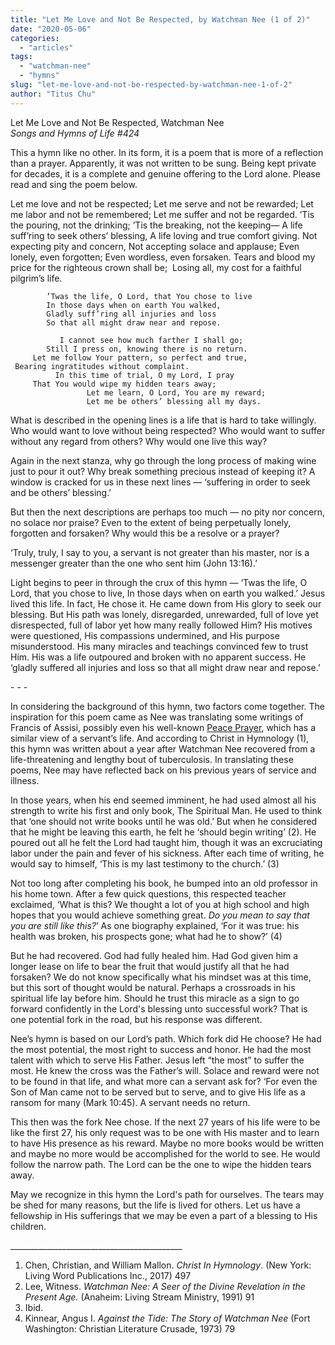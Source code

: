 ```yaml
---
title: "Let Me Love and Not Be Respected, by Watchman Nee (1 of 2)"
date: "2020-05-06"
categories: 
  - "articles"
tags: 
  - "watchman-nee"
  - "hymns"
slug: "let-me-love-and-not-be-respected-by-watchman-nee-1-of-2"
author: "Titus Chu"
---
```


Let Me Love and Not Be Respected, Watchman Nee  
_Songs and Hymns of Life #424_

This a hymn like no other. In its form, it is a poem that is more of a reflection than a prayer. Apparently, it was not written to be sung. Being kept private for decades, it is a complete and genuine offering to the Lord alone. Please read and sing the poem below.

Let me love and not be respected;
   Let me serve and not be rewarded;
      Let me labor and not be remembered;
         Let me suffer and not be regarded.
     ’Tis the pouring, not the drinking;
         ’Tis the breaking, not the keeping—
              A life suff’ring to seek others’ blessing,
                  A life loving and true comfort giving.
             Not expecting pity and concern,
                 Not accepting solace and applause;
                    Even lonely, even forgotten;
                Even wordless, even forsaken.
             Tears and blood my price for the righteous crown shall be; 
          Losing all, my cost for a faithful pilgrim’s life.

            ’Twas the life, O Lord, that You chose to live
            In those days when on earth You walked,
            Gladly suff’ring all injuries and loss
            So that all might draw near and repose.

               I cannot see how much farther I shall go;
            Still I press on, knowing there is no return.
         Let me follow Your pattern, so perfect and true,
     Bearing ingratitudes without complaint.
              In this time of trial, O my Lord, I pray
         That You would wipe my hidden tears away;
                     Let me learn, O Lord, You are my reward;
                     Let me be others’ blessing all my days.

What is described in the opening lines is a life that is hard to take willingly. Who would want to love without being respected? Who would want to suffer without any regard from others? Why would one live this way?

Again in the next stanza, why go through the long process of making wine just to pour it out? Why break something precious instead of keeping it? A window is cracked for us in these next lines — ‘suffering in order to seek and be others’ blessing.’ 

But then the next descriptions are perhaps too much — no pity nor concern, no solace nor praise? Even to the extent of being perpetually lonely, forgotten and forsaken? Why would this be a resolve or a prayer?

‘Truly, truly, I say to you, a servant is not greater than his master, nor is a messenger greater than the one who sent him (John 13:16).’

Light begins to peer in through the crux of this hymn — ‘Twas the life, O Lord, that you chose to live, In those days when on earth you walked.’ Jesus lived this life. In fact, He chose it. He came down from His glory to seek our blessing. But His path was lonely, disregarded, unrewarded, full of love yet disrespected, full of labor yet how many really followed Him? His motives were questioned, His compassions undermined, and His purpose misunderstood. His many miracles and teachings convinced few to trust Him. His was a life outpoured and broken with no apparent success. He ‘gladly suffered all injuries and loss so that all might draw near and repose.’ 

\- - - 

In considering the background of this hymn, two factors come together. The inspiration for this poem came as Nee was translating some writings of Francis of Assisi, possibly even his well-known [Peace Prayer](https://www.loyolapress.com/catholic-resources/prayer/traditional-catholic-prayers/saints-prayers/peace-prayer-of-saint-francis/), which has a similar view of a servant’s life. And according to Christ in Hymnology (1), this hymn was written about a year after Watchman Nee recovered from a life-threatening and lengthy bout of tuberculosis. In translating these poems, Nee may have reflected back on his previous years of service and illness. 

In those years, when his end seemed imminent, he had used almost all his strength to write his first and only book, The Spiritual Man. He used to think that ‘one should not write books until he was old.’ But when he considered that he might be leaving this earth, he felt he ‘should begin writing’ (2). He poured out all he felt the Lord had taught him, though it was an excruciating labor under the pain and fever of his sickness. After each time of writing, he would say to himself, ‘This is my last testimony to the church.’ (3)

Not too long after completing his book, he bumped into an old professor in his home town. After a few quick questions, this respected teacher exclaimed, ‘What is this? We thought a lot of you at high school and high hopes that you would achieve something great. _Do you mean to say that you are still like this?_’ As one biography explained, ‘For it was true: his health was broken, his prospects gone; what had he to show?’ (4)

But he had recovered. God had fully healed him. Had God given him a longer lease on life to bear the fruit that would justify all that he had forsaken? We do not know specifically what his mindset was at this time, but this sort of thought would be natural. Perhaps a crossroads in his spiritual life lay before him. Should he trust this miracle as a sign to go forward confidently in the Lord's blessing unto successful work? That is one potential fork in the road, but his response was different.

Nee’s hymn is based on our Lord’s path. Which fork did He choose? He had the most potential, the most right to success and honor. He had the most talent with which to serve His Father. Jesus left “the most” to suffer the most. He knew the cross was the Father’s will. Solace and reward were not to be found in that life, and what more can a servant ask for? ‘For even the Son of Man came not to be served but to serve, and to give His life as a ransom for many (Mark 10:45). A servant needs no return. 

This then was the fork Nee chose. If the next 27 years of his life were to be like the first 27, his only request was to be one with His master and to learn to have His presence as his reward. Maybe no more books would be written and maybe no more would be accomplished for the world to see. He would follow the narrow path. The Lord can be the one to wipe the hidden tears away. 

May we recognize in this hymn the Lord's path for ourselves. The tears may be shed for many reasons, but the life is lived for others. Let us have a fellowship in His sufferings that we may be even a part of a blessing to His children. 

\_\_\_\_\_\_\_\_\_\_\_\_\_\_\_\_\_\_\_\_\_\_\_\_\_\_\_\_\_\_\_\_\_\_\_\_\_\_\_\_\_\_\_

1. Chen, Christian, and William Mallon. _Christ In Hymnology_. (New York: Living Word Publications Inc., 2017) 497
2. Lee, Witness. _Watchman Nee: A Seer of the Divine Revelation in the Present Age._ (Anaheim: Living Stream Ministry, 1991) 91
3. Ibid.
4. Kinnear, Angus I. _Against the Tide: The Story of Watchman Nee_ (Fort Washington: Christian Literature Crusade, 1973) 79
